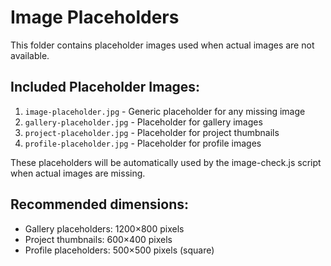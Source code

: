 # Image Placeholders

This folder contains placeholder images used when actual images are not available.

## Included Placeholder Images:

1. `image-placeholder.jpg` - Generic placeholder for any missing image
2. `gallery-placeholder.jpg` - Placeholder for gallery images
3. `project-placeholder.jpg` - Placeholder for project thumbnails
4. `profile-placeholder.jpg` - Placeholder for profile images

These placeholders will be automatically used by the image-check.js script when actual images are missing.

## Recommended dimensions:

- Gallery placeholders: 1200×800 pixels
- Project thumbnails: 600×400 pixels
- Profile placeholders: 500×500 pixels (square)
